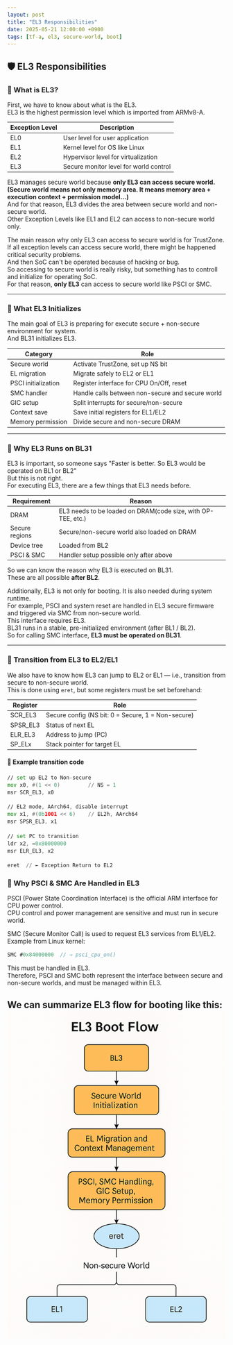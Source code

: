 ```yaml
---
layout: post
title: "EL3 Responsibilities"
date: 2025-05-21 12:00:00 +0900
tags: [tf-a, el3, secure-world, boot]
---
```


## 🛡️ EL3 Responsibilities

### 🔸 What is EL3?

First, we have to know about what is the EL3.  
EL3 is the highest permission level which is imported from ARMv8-A.  

| Exception Level | Description                            |
|-----------------|----------------------------------------|
| EL0             | User level for user application        |
| EL1             | Kernel level for OS like Linux         |
| EL2             | Hypervisor level for virtualization    |
| EL3             | Secure monitor level for world control |

EL3 manages secure world because **only EL3 can access secure world.**  
**(Secure world means not only memory area. It means memory area + execution context + permission model...)**  
And for that reason, EL3 divides the area between secure world and non-secure world.  
Other Exception Levels like EL1 and EL2 can access to non-secure world only.

The main reason why only EL3 can access to secure world is for TrustZone.  
If all exception levels can access secure world, there might be happened critical security problems.  
And then SoC can't be operated because of hacking or bug.  
So accessing to secure world is really risky, but something has to controll and initialize for operating SoC.  
For that reason, **only EL3** can access to secure world like PSCI or SMC.

---

### 🔸 What EL3 Initializes

The main goal of EL3 is preparing for execute secure + non-secure environment for system.  
And BL31 initializes EL3.

| Category             | Role                                                                 |
|----------------------|----------------------------------------------------------------------|
| Secure world         | Activate TrustZone, set up NS bit                                    |
| EL migration         | Migrate safely to EL2 or EL1                                          |
| PSCI initialization  | Register interface for CPU On/Off, reset                             |
| SMC handler          | Handle calls between non-secure and secure world                     |
| GIC setup            | Split interrupts for secure/non-secure                               |
| Context save         | Save initial registers for EL1/EL2                                   |
| Memory permission    | Divide secure and non-secure DRAM                                    |

---

### 🔸 Why EL3 Runs on BL31

EL3 is important, so someone says "Faster is better. So EL3 would be operated on BL1 or BL2"  
But this is not right.  
For executing EL3, there are a few things that EL3 needs before.

| Requirement       | Reason                                                       |
|-------------------|--------------------------------------------------------------|
| DRAM              | EL3 needs to be loaded on DRAM(code size, with OP-TEE, etc.) |
| Secure regions    | Secure/non-secure world also loaded on DRAM                  |
| Device tree       | Loaded from BL2                                              |
| PSCI & SMC        | Handler setup possible only after above                      |

So we can know the reason why EL3 is executed on BL31.  
These are all possible **after BL2**.

Additionally, EL3 is not only for booting. It is also needed during system runtime.  
For example, PSCI and system reset are handled in EL3 secure firmware and triggered via SMC from non-secure world.  
This interface requires EL3.  
BL31 runs in a stable, pre-initialized environment (after BL1 / BL2).  
So for calling SMC interface, **EL3 must be operated on BL31**.

---

### 🔸 Transition from EL3 to EL2/EL1

We also have to know how EL3 can jump to EL2 or EL1 — i.e., transition from secure to non-secure world.  
This is done using `eret`, but some registers must be set beforehand:

| Register    | Role                                             |
|-------------|--------------------------------------------------|
| SCR_EL3     | Secure config (NS bit: 0 = Secure, 1 = Non-secure) |
| SPSR_EL3    | Status of next EL                                |
| ELR_EL3     | Address to jump (PC)                             |
| SP_ELx      | Stack pointer for target EL                      |

#### 🔹 Example transition code

```asm
// set up EL2 to Non-secure
mov x0, #(1 << 0)         // NS = 1
msr SCR_EL3, x0

// EL2 mode, AArch64, disable interrupt
mov x1, #(0b1001 << 6)    // EL2h, AArch64
msr SPSR_EL3, x1

// set PC to transition
ldr x2, =0x80000000
msr ELR_EL3, x2

eret  // ← Exception Return to EL2

```

### 🔸 Why PSCI & SMC Are Handled in EL3
PSCI (Power State Coordination Interface) is the official ARM interface for CPU power control.  
CPU control and power management are sensitive and must run in secure world.  

SMC (Secure Monitor Call) is used to request EL3 services from EL1/EL2.  
Example from Linux kernel:  

``` C
SMC #0x84000000  // → psci_cpu_on()
```
This must be handled in EL3.  
Therefore, PSCI and SMC both represent the interface between secure and non-secure worlds, and must be managed within EL3.  


We can summarize EL3 flow for booting like this:
![EL3 Boot Flow](/assets/el3.png)
---